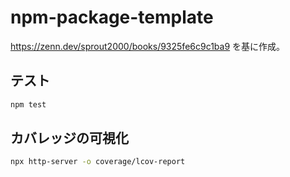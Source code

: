 # npm-package-template

https://zenn.dev/sprout2000/books/9325fe6c9c1ba9
を基に作成。

## テスト

```bash
npm test
```

## カバレッジの可視化

```bash
npx http-server -o coverage/lcov-report
```

